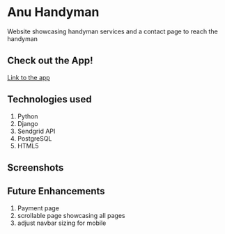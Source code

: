 # Anu Handyman
Website showcasing handyman services and a contact page to reach the handyman
   
## Check out the App!

[Link to the app](https://anu-handyman.herokuapp.com/)

## Technologies used
  
  1. Python
  2. Django
  3. Sendgrid API
  3. PostgreSQL
  4. HTML5

## Screenshots 


## Future Enhancements
   
  1. Payment page
  2. scrollable page showcasing all pages
  3. adjust navbar sizing for mobile
